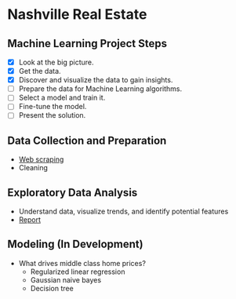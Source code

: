 # Nashville Real Estate

## Machine Learning Project Steps

- [x] Look at the big picture.
- [x] Get the data.
- [x] Discover and visualize the data to gain insights.
- [ ] Prepare the data for Machine Learning algorithms.
- [ ] Select a model and train it.
- [ ] Fine-tune the model.
- [ ] Present the solution.

## Data Collection and Preparation
-  [Web scraping](https://github.com/sheacon/nashville_real_estate/blob/main/scrape.md)
-  Cleaning

## Exploratory Data Analysis
- Understand data, visualize trends, and identify potential features
- [Report](https://github.com/sheacon/nashville_real_estate_eda/blob/main/final_report.pdf)

## Modeling (In Development)
- What drives middle class home prices?
  - Regularized linear regression
  - Gaussian naive bayes
  - Decision tree
